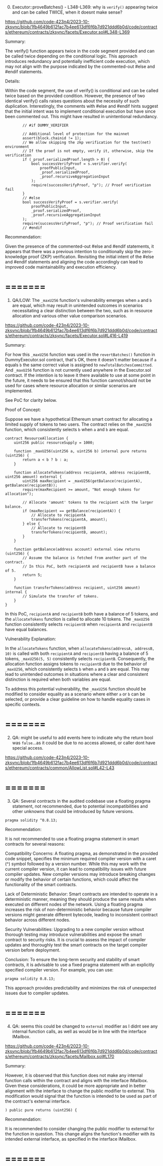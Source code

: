 0. Executor::proveBatches() - L348-L369: why is `verify()` appearing twice and can be called TWICE, when it doesnt make sense?

https://github.com/code-423n4/2023-10-zksync/blob/1fb4649b612fac7b4ee613df6f6b7d921ddd6b0d/code/contracts/ethereum/contracts/zksync/facets/Executor.sol#L348-L369

Summary:

The verify() function appears twice in the code segment provided and can be called twice depending on the conditional logic. This approach introduces redundancy and potentially inefficient code execution, which may not align with the purpose indicated by the commented-out #else and #endif statements.

Details:

Within the code segment, the use of verify() is conditional and can be called twice based on the provided condition. However, the presence of two identical verify() calls raises questions about the necessity of such duplication. Interestingly, the comments with #else and #endif hints suggest that the initial intent was to implement conditional execution but have since been commented out. This might have resulted in unintentional redundancy.

```solidity
        // #if DUMMY_VERIFIER

        // Additional level of protection for the mainnet
        assert(block.chainid != 1);
        // We allow skipping the zkp verification for the test(net) environment
        // If the proof is not empty, verify it, otherwise, skip the verification
        if (_proof.serializedProof.length > 0) {
            bool successVerifyProof = s.verifier.verify(
                proofPublicInput,
                _proof.serializedProof,
                _proof.recursiveAggregationInput
            );
            require(successVerifyProof, "p"); // Proof verification fail
        }
        // #else
        bool successVerifyProof = s.verifier.verify(
            proofPublicInput,
            _proof.serializedProof,
            _proof.recursiveAggregationInput
        );
        require(successVerifyProof, "p"); // Proof verification fail
        // #endif
```

Recommendation:

Given the presence of the commented-out #else and #endif statements, it appears that there was a previous intention to conditionally skip the zero-knowledge proof (ZKP) verification. Revisiting the initial intent of the #else and #endif statements and aligning the code accordingly can lead to improved code maintainability and execution efficiency.

=======
=======

1. QA/LOW: The `_maxU256` function's vulnerability emerges when `a` and `b` are equal, which may result in unintended outcomes in scenarios necessitating a clear distinction between the two, such as in resource allocation and various other value comparison scenarios. 

https://github.com/code-423n4/2023-10-zksync/blob/1fb4649b612fac7b4ee613df6f6b7d921ddd6b0d/code/contracts/ethereum/contracts/zksync/facets/Executor.sol#L416-L419

Summary:

For how this `_maxU256` function was used in the `revertBatches()` function in DummyExecutor.sol contract, that's OK, there it doesn't matter because if `a` equals `b` the same correct value is assigned to `newTotalBatchesCommitted`. 
And `_maxU256` function is not currently used anywhere in the Executor.sol contract. If the intention is to leave it there available to use at some point in the future, it needs to be ensured that this function cannot/should not be used for cases where resource allocation or similar scenarios are implemented.

See PoC for clarity below.

Proof of Concept:

Suppose we have a hypothetical Ethereum smart contract for allocating a limited supply of tokens to two users. The contract relies on the `_maxU256` function, which consistently selects `b` when `a` and `b` are equal. 

```solidity
contract ResourceAllocation {
    uint256 public resourceSupply = 1000;

    function _maxU256(uint256 a, uint256 b) internal pure returns (uint256) {
        return a < b ? b : a;
    }

    function allocateTokens(address recipientA, address recipientB, uint256 amount) external {
        uint256 maxRecipient = _maxU256(getBalance(recipientA), getBalance(recipientB));
        require(maxRecipient >= amount, "Not enough tokens for allocation");

        // Allocate 'amount' tokens to the recipient with the larger balance.
        if (maxRecipient == getBalance(recipientA)) {
            // Allocate to recipientA
            transferTokens(recipientA, amount);
        } else {
            // Allocate to recipientB
            transferTokens(recipientB, amount);
        }
    }

    function getBalance(address account) external view returns (uint256) {
        // Assume the balance is fetched from another part of the contract.
        // In this PoC, both recipientA and recipientB have a balance of 5.
        return 5;
    }

    function transferTokens(address recipient, uint256 amount) internal {
        // Simulate the transfer of tokens.
    }
}
```

In this PoC, `recipientA` and `recipientB` both have a balance of 5 tokens, and the `allocateTokens` function is called to allocate 10 tokens. The `_maxU256` function consistently selects `recipientB` when `recipientA` and `recipientB` have equal balances. 

Vulnerability Explanation:

In the `allocateTokens` function, when `allocateTokens(addressA, addressB, 10)` is called with both `recipientA` and `recipientB` having a balance of 5 tokens, `_maxU256(5, 5)` consistently selects `recipientB`. Consequently, the allocation function assigns tokens to `recipientB` due to the behavior of `_maxU256`, which consistently selects `b` when `a` and `b` are equal. This may lead to unintended outcomes in situations where a clear and consistent distinction is required when both variables are equal.

To address this potential vulnerability, the `_maxU256` function should be modified to consider equality as a scenario where either `a` or `b` can be selected, or provide a clear guideline on how to handle equality cases in specific contexts.

=======
=======

2. QA: might be useful to add events here to indicate why the return bool was `false`...as it could be due to no access allowed, or caller dont have special access.

https://github.com/code-423n4/2023-10-zksync/blob/1fb4649b612fac7b4ee613df6f6b7d921ddd6b0d/code/contracts/ethereum/contracts/common/AllowList.sol#L42-L43

=======
=======

3. QA: Several contracts in the audited codebase use a floating pragma statement, not recommended, due to potential incompatibilities and other unknowns that could be introduced by future versions.

```solidity
pragma solidity ^0.8.13;
```

Recommendation: 

It is not recommended to use a floating pragma statement in smart contracts for several reasons:

Compatibility Concerns: A floating pragma, as demonstrated in the provided code snippet, specifies the minimum required compiler version with a caret (^) symbol followed by a version number. While this may work with the current compiler version, it can lead to compatibility issues with future compiler updates. New compiler versions may introduce breaking changes or modify the behavior of certain functions, which could affect the functionality of the smart contracts.

Lack of Deterministic Behavior: Smart contracts are intended to operate in a deterministic manner, meaning they should produce the same results when executed on different nodes of the network. Using a floating pragma increases the risk of non-deterministic behavior because future compiler versions might generate different bytecode, leading to inconsistent contract behavior across different nodes.

Security Vulnerabilities: Upgrading to a new compiler version without thorough testing may introduce vulnerabilities and expose the smart contract to security risks. It is crucial to assess the impact of compiler updates and thoroughly test the smart contracts on the target compiler version before deployment.

Conclusion: To ensure the long-term security and stability of smart contracts, it is advisable to use a fixed pragma statement with an explicitly specified compiler version. For example, you can use:

```solidity
pragma solidity 0.8.13;
```

This approach provides predictability and minimizes the risk of unexpected issues due to compiler updates.

=======
=======

4. QA: seems this could be changed to `external` modifier as I didnt see any internal function calls, as well as would be in line with the interface IMailbox.

https://github.com/code-423n4/2023-10-zksync/blob/1fb4649b612fac7b4ee613df6f6b7d921ddd6b0d/code/contracts/ethereum/contracts/zksync/facets/Mailbox.sol#L170

Summary:

However, it is observed that this function does not make any internal function calls within the contract and aligns with the interface IMailbox. Given these considerations, it could be more appropriate and in better alignment with the interface to change the public modifier to external. This modification would signal that the function is intended to be used as part of the contract's external interface.


```solidity
) public pure returns (uint256) {
```

Recommendation:

It is recommended to consider changing the public modifier to external for the function in question. This change aligns the function's modifier with its intended external interface, as specified in the interface IMailbox.

=======
=======

